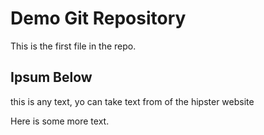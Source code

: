 # Demo Git Repository

This is the first file in the repo.

## Ipsum Below

this is any text, yo can take text from of the hipster website

Here is some more text.